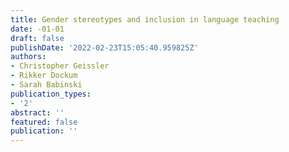 ```yaml
---
title: Gender stereotypes and inclusion in language teaching
date: -01-01
draft: false
publishDate: '2022-02-23T15:05:40.959825Z'
authors:
- Christopher Geissler
- Rikker Dockum
- Sarah Babinski
publication_types:
- '2'
abstract: ''
featured: false
publication: ''
---
```



